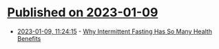 # [Published on 2023-01-09](index.md)

* [2023-01-09, 11:24:15](https://news.ycombinator.com/item?id=34309170) - [Why Intermittent Fasting Has So Many Health Benefits](https://www.universal-sci.com/article/why-intermittent-fasting-has-so-many-health-benefits)
